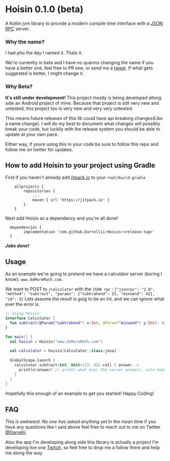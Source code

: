 # Hoisin 0.1.0 (beta)
A Kotlin jvm library to provide a modern compile time interface with a [JSON RPC](https://www.jsonrpc.org/specification) server. 

### Why the name?
I had pho the day I named it. Thats it. 

We're currenlty in beta and I have no quarms changing the name if you have a better one, feel free to PR one, or send me a [tweet](https://twitter.com/darrellii). If what gets suggested is better, I might change it. 

### Why Beta?
__It's still under development!__ This project mostly is being developed allong side an Android project of mine. 
Because that project is still very new and untested, this project too is very new and very _very_ untested. 

This means future releases of this lib could have api breaking changes(Like a name change). I will do my best to document what changes will possibly break your code, but luckily with the release system you should be able to update at your own pace. 

Either way, if youre using this in your code be sure to follow this repo and follow me on twitter for updates. 

## How to add Hoisin to your project using Gradle
First if you haven't already add [jitpack io](https://jitpack.io/) to your `root/build.gradle`
```
	allprojects {
		repositories {
			...
			maven { url 'https://jitpack.io' }
		}
	}
```

Next add Hoisin as a dependancy and you're all done!
```
  dependencies {
		implementation 'com.github.Darrellii:Hoisin:<release-tag>'
  }
```
_**Jobs done!**_

## Usage
As an example we're going to pretend we have a calculator server (boring I know): `www.doMoreMath.com`.

We want to POST to `/calculator` with the `JSON rpc` : `{"jsonrpc": "2.0", "method": "subtract", "params": {"subtrahend": 23, "minuend": 42}, "id": 3}`
Lets assume the result is goig to be an Int, and we can ignore what ever the error is.

``` kotlin
// Using Hoisin
interface Calculator {
  fun subtract(@Param("subtrahend") x:Int, @Param("minuend") y:Int): Call
}

fun main() {
  val hoisin = Hoisin("www.doMoreMath.com")
 
  val calculator = hoisin[Calculator::class.java]
  
  GlobalScope.launch {
    calculator.subtract<Int, Unit>(23, 42).call { answer -> 
      println(answer) // prints what ever the server answers. Lets hope 19.
    }
  }
}
```
Hopefully this enough of an example to get you started! Happy Coding!

## FAQ
_This is awkward. No one has asked anything yet_
In the mean time if you have any questions like I said above feel free to reach out to me on Twitter [@Darrellii](https://twitter.com/darrellii).

Also the app I'm developing along side this library is actually a project I'm developing live one [Twitch](https://twitch.com/darrellii), so feel free to drop me a follow there and help me along the way.


